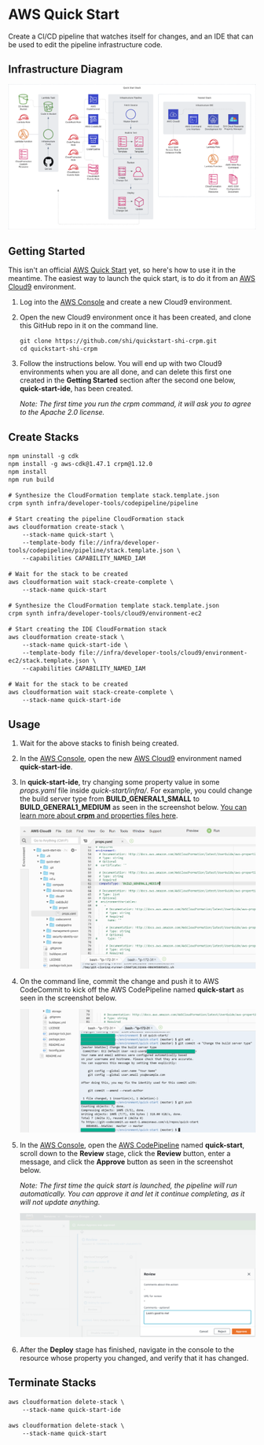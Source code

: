 # AWS Quick Start

Create a CI/CD pipeline that watches itself for changes, and an IDE that can be used to edit the pipeline infrastructure code.

## Infrastructure Diagram

![Infrastructure Diagram](https://raw.githubusercontent.com/shi/quickstart-shi-crpm/master/img/diagram.png)

## Getting Started

This isn't an official [AWS Quick Start](https://aws.amazon.com/quickstart) yet, so here's how to use it in the meantime.
The easiest way to launch the quick start, is to do it from an [AWS Cloud9](https://aws.amazon.com/cloud9) environment.

1.  Log into the [AWS Console](https://aws.amazon.com/console) and create a new Cloud9 environment.
2.  Open the new Cloud9 environment once it has been created, and clone this GitHub repo in it on the command line.
    
    ```
    git clone https://github.com/shi/quickstart-shi-crpm.git
    cd quickstart-shi-crpm
    ```
3.  Follow the instructions below.  You will end up with two Cloud9 environments when you are all done, and can delete this first one created in the **Getting Started** section after the second one below, **quick-start-ide**, has been created.

    *Note: The first time you run the crpm command, it will ask you to agree to the Apache 2.0 license.*

## Create Stacks

```
npm uninstall -g cdk
npm install -g aws-cdk@1.47.1 crpm@1.12.0
npm install
npm run build

# Synthesize the CloudFormation template stack.template.json
crpm synth infra/developer-tools/codepipeline/pipeline

# Start creating the pipeline CloudFormation stack
aws cloudformation create-stack \
    --stack-name quick-start \
    --template-body file://infra/developer-tools/codepipeline/pipeline/stack.template.json \
    --capabilities CAPABILITY_NAMED_IAM

# Wait for the stack to be created
aws cloudformation wait stack-create-complete \
    --stack-name quick-start

# Synthesize the CloudFormation template stack.template.json
crpm synth infra/developer-tools/cloud9/environment-ec2

# Start creating the IDE CloudFormation stack
aws cloudformation create-stack \
    --stack-name quick-start-ide \
    --template-body file://infra/developer-tools/cloud9/environment-ec2/stack.template.json \
    --capabilities CAPABILITY_NAMED_IAM

# Wait for the stack to be created
aws cloudformation wait stack-create-complete \
    --stack-name quick-start-ide
```

## Usage

1.  Wait for the above stacks to finish being created.
2.  In the [AWS Console](https://aws.amazon.com/console), open the new [AWS Cloud9](https://aws.amazon.com/cloud9) environment named **quick-start-ide**.
3.  In **quick-start-ide**, try changing some property value in some *props.yaml* file inside *quick-start/infra/*. For example, you could change the build server type from **BUILD_GENERAL1_SMALL** to **BUILD_GENERAL1_MEDIUM** as seen in the screenshot below. [You can learn more about **crpm** and properties files here](https://shi.github.io/crpm).
    
    ![Screenshot](https://raw.githubusercontent.com/shi/quickstart-shi-crpm/master/img/screenshot1.png)
4.  On the command line, commit the change and push it to AWS CodeCommit to kick off the AWS CodePipeline named **quick-start** as seen in the screenshot below.
    
    ![Screenshot](https://raw.githubusercontent.com/shi/quickstart-shi-crpm/master/img/screenshot2.png)
5.  In the [AWS Console](https://aws.amazon.com/console), open the [AWS CodePipeline](https://aws.amazon.com/codepipeline) named **quick-start**, scroll down to the **Review** stage, click the **Review** button, enter a message, and click the **Approve** button as seen in the screenshot below.
    
    *Note: The first time the quick start is launched, the pipeline will run automatically.  You can approve it and let it continue completing, as it will not update anything.*
    
    ![Screenshot](https://raw.githubusercontent.com/shi/quickstart-shi-crpm/master/img/screenshot3.png)
6.  After the **Deploy** stage has finished, navigate in the console to the resource whose property you changed, and verify that it has changed.

## Terminate Stacks

```
aws cloudformation delete-stack \
    --stack-name quick-start-ide

aws cloudformation delete-stack \
    --stack-name quick-start
```
